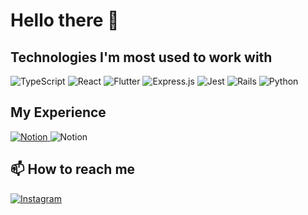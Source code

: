 # Hello there 👋

<!--
  ## About me
## Social networks
-->

## Technologies I'm most used to work with

<div>
  <img alt="TypeScript" src="https://img.shields.io/badge/typescript-%23007ACC.svg?style=for-the-badge&logo=typescript&logoColor=white"/>
  <img alt="React" src="https://img.shields.io/badge/react-%2320232a.svg?style=for-the-badge&logo=react&logoColor=%2361DAFB"/>
  <img alt="Flutter" src="https://img.shields.io/badge/Flutter-%2302569B.svg?style=for-the-badge&logo=Flutter&logoColor=white" />
  <img alt="Express.js" src="https://img.shields.io/badge/express.js-%23404d59.svg?style=for-the-badge&logo=express&logoColor=%2361DAFB"/>
  <img alt="Jest" src="https://img.shields.io/badge/-jest-%23C21325?style=for-the-badge&logo=jest&logoColor=white"/>
  <img alt="Rails" src="https://img.shields.io/badge/rails-%23CC0000.svg?style=for-the-badge&logo=ruby-on-rails&logoColor=white"/>
  <img alt="Python" src="https://img.shields.io/badge/python-%2314354C.svg?style=for-the-badge&logo=python&logoColor=white"/>
</div>

## My Experience

<div>
  <a href="https://github.com/gabssanto/gabssanto/files/6766222/Curriculo.pdf">
    <img alt="Notion" src="https://img.shields.io/badge/Currículo-%23000000.svg?style=for-the-badge&logo=notion&logoColor=white"/>
  </a>

  <a>
    <img alt="Notion" src="https://img.shields.io/badge/Resume-%23000000.svg?style=for-the-badge&logo=notion&logoColor=white"/>
  </a>
</div>
<!-- [PT-BR](https://github.com/gabssanto/gabssanto/files/6766222/Curriculo.pdf)
[EN] -->

## 📫 How to reach me

<a href="https://www.instagram.com/gabssanto/" target="_blank" rel="noopener noreferrer">
  <img alt="Instagram" src="https://img.shields.io/badge/gabssanto-%23E4405F.svg?style=for-the-badge&logo=Instagram&logoColor=white"/>
</a>
<!--
**gabssanto/gabssanto** is a ✨ _special_ ✨ repository because its `README.md` (this file) appears on your GitHub profile.

Here are some ideas to get you started:

- 🔭 I’m currently working on ...
- 🌱 I’m currently learning ...
- 👯 I’m looking to collaborate on ...
- 🤔 I’m looking for help with ...
- 💬 Ask me about ...
- 📫 How to reach me: ...
- 😄 Pronouns: ...
- ⚡ Fun fact: ...
  -->
